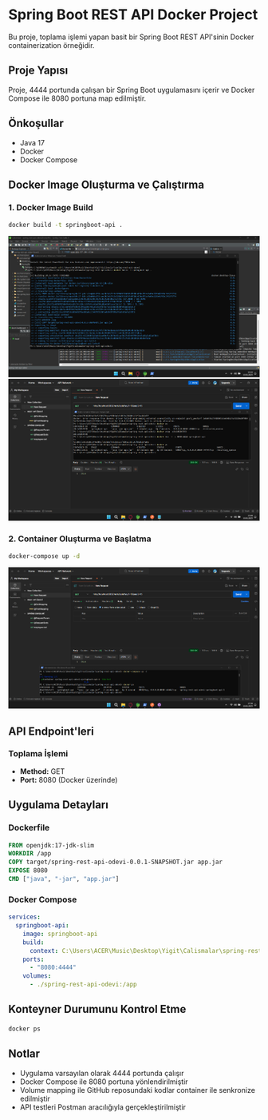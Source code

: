 # Spring Boot REST API Docker Project

Bu proje, toplama işlemi yapan basit bir Spring Boot REST API'sinin Docker containerization örneğidir.

## Proje Yapısı

Proje, 4444 portunda çalışan bir Spring Boot uygulamasını içerir ve Docker Compose ile 8080 portuna map edilmiştir.

## Önkoşullar

- Java 17
- Docker
- Docker Compose

## Docker Image Oluşturma ve Çalıştırma

### 1. Docker Image Build

```bash
docker build -t springboot-api .
```

![Docker Build Screenshot 1](images/resim1.png)
![Docker Build Screenshot 2](images/resim2.png)

### 2. Container Oluşturma ve Başlatma

```bash
docker-compose up -d
```

![Docker Compose Screenshot](images/resim3.png)

## API Endpoint'leri

### Toplama İşlemi
- **Method:** GET
- **Port:** 8080 (Docker üzerinde)

## Uygulama Detayları

### Dockerfile
```dockerfile
FROM openjdk:17-jdk-slim
WORKDIR /app
COPY target/spring-rest-api-odevi-0.0.1-SNAPSHOT.jar app.jar
EXPOSE 8080
CMD ["java", "-jar", "app.jar"]
```

### Docker Compose
```yaml
services:
  springboot-api:
    image: springboot-api 
    build:
      context: C:\Users\ACER\Music\Desktop\Yigit\Calismalar\spring-rest-api-odevi\Dockerfile 
    ports:
      - "8080:4444"
    volumes:
      - ./spring-rest-api-odevi:/app
```

## Konteyner Durumunu Kontrol Etme

```bash
docker ps
```

## Notlar

- Uygulama varsayılan olarak 4444 portunda çalışır
- Docker Compose ile 8080 portuna yönlendirilmiştir
- Volume mapping ile GitHub reposundaki kodlar container ile senkronize edilmiştir
- API testleri Postman aracılığıyla gerçekleştirilmiştir
